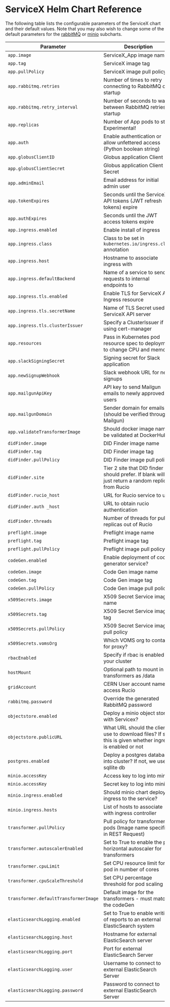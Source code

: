 # ServiceX Helm Chart Reference 

The following table lists the configurable parameters of the ServiceX chart and 
their default values. Note that you may also wish to change some of the default 
parameters for the [rabbitMQ](https://github.com/bitnami/charts/tree/master/bitnami/rabbitmq) or [minio](https://github.com/minio/charts) subcharts.

| Parameter                            | Description                                      | Default                                                 |
| ------------------------------------ | ------------------------------------------------ | ------------------------------------------------------- |
| `app.image`                          | ServiceX_App image name                          | `sslhep/servicex_app`                                   |
| `app.tag`                            | ServiceX image tag                               | `latest`                                                |
| `app.pullPolicy`                     | ServiceX image pull policy                       | `IfNotPresent`                                          |
| `app.rabbitmq.retries`               | Number of times to retry connecting to RabbitMQ on startup | 12                                            |
| `app.rabbitmq.retry_interval`        | Number of seconds to wait between RabbitMQ retries on startup | 10                                         |
| `app.replicas`                       | Number of App pods to start. Experimental!       | 1                                                       |
| `app.auth`                           | Enable authentication or allow unfettered access (Python boolean string) | `false`                         |
| `app.globusClientID`                 | Globus application Client ID                     | -                                                       |
| `app.globusClientSecret`             | Globus application Client Secret                 | -                                                       |
| `app.adminEmail`                     | Email address for initial admin user             | admin@example.com                                       |
| `app.tokenExpires`                   | Seconds until the ServiceX API tokens (JWT refresh tokens) expire | False (never)                          |
| `app.authExpires`                    | Seconds until the JWT access tokens expire       | 21600 (six hours)                                       |
| `app.ingress.enabled`                | Enable install of ingress                        | false                                                   |
| `app.ingress.class`                  | Class to be set in `kubernetes.io/ingress.class` annotation | nginx                                        |
| `app.ingress.host`                   | Hostname to associate ingress with               | servicex.ssl-hep.org                                    |
| `app.ingress.defaultBackend`         | Name of a service to send requests to internal endpoints to | default-http-backend                         |
| `app.ingress.tls.enabled`            | Enable TLS for ServiceX API Ingress resource     | false                                                   |
| `app.ingress.tls.secretName`         | Name of TLS Secret used for ServiceX API server  | `{{.Release.Name}}-app-tls`                             |
| `app.ingress.tls.clusterIssuer`      | Specify a ClusterIssuer if using cert-manager    | -                                                       |
| `app.resources`                      | Pass in Kubernetes pod resource spec to deployment to change CPU and memory | { }                          |    
| `app.slackSigningSecret`             | Signing secret for Slack application             | -
| `app.newSignupWebhook`               | Slack webhook URL for new signups                | -
| `app.mailgunApiKey`                  | API key to send Mailgun emails to newly approved users | -
| `app.mailgunDomain`                  | Sender domain for emails (should be verified through Mailgun) | -
| `app.validateTransformerImage`       | Should docker image name be validated at DockerHub? | `true`                                               | 
| `didFinder.image`                    | DID Finder image name                            | `sslhep/servicex-did-finder`                            |
| `didFinder.tag`                      | DID Finder image tag                             | `latest`                                                |
| `didFinder.pullPolicy`               | DID Finder image pull policy                     | `IfNotPresent`                                          |
| `didFinder.site`                     | Tier 2 site that DID finder should prefer. If blank will just return a random replica from Rucio        |      |
| `didFinder.rucio_host`               | URL for Rucio service to use                     | `https://voatlasrucio-server-prod.cern.ch:443`          |
| `didFinder.auth _host`               | URL to obtain rucio authentication               | `https://voatlasrucio-auth-prod.cern.ch:443`            |
| `didFinder.threads`                  | Number of threads for pull replicas out of Rucio | 5
| `preflight.image`                    | Preflight image name                             | `sslhep/servicex-transformer`                           |
| `preflight.tag`                      | Preflight image tag                              | `latest`                                                |
| `preflight.pullPolicy`               | Preflight image pull policy                      | `IfNotPresent`                                          |
| `codeGen.enabled`                    | Enable deployment of code generator service?     | `true`                                                  |
| `codeGen.image`                      | Code Gen image name                              | `sslhep/servicex_code_gen_funcadl_xaod`                 |
| `codeGen.tag`                        | Code Gen image tag                               | `latest`                                                |
| `codeGen.pullPolicy`                 | Code Gen image pull policy                       | `IfNotPresent`                                          |
| `x509Secrets.image`                  | X509 Secret Service image name                   | `sslhep/x509-secrets`                                   |
| `x509Secrets.tag`                    | X509 Secret Service image tag                    | `latest`                                                |
| `x509Secrets.pullPolicy`             | X509 Secret Service image pull policy            | `IfNotPresent`                                          |
| `x509Secrets.vomsOrg`                | Which VOMS org to contact for proxy?             | `atlas`                                                 |
| `rbacEnabled`                        | Specify if rbac is enabled in your cluster	      | `true`
| `hostMount`                          | Optional path to mount in transformers as /data  | - 
| `gridAccount`                        | CERN User account name to access Rucio           | - 
| `rabbitmq.password`                  | Override the generated RabbitMQ password         | leftfoot1 |
| `objectstore.enabled`                | Deploy a minio object store with Servicex?       | true      |
| `objectstore.publicURL`              | What URL should the client use to download files? If set, this is given whether ingress is enabled or not  | nil |      |
| `postgres.enabled`                   | Deploy a postgres database into cluster? If not, we use a sqllite db | false  |
| `minio.accessKey`                    | Access key to log into minio                     | miniouser |
| `minio.accessKey`                    | Secret key to log into minio                     | leftfoot1 |
| `minio.ingress.enabled`              | Should minio chart deploy an ingress to the service? | false |
| `minio.ingress.hosts`                | List of hosts to associate with ingress controller | nil |
| `transformer.pullPolicy`             | Pull policy for transformer pods (Image name specified in REST Request) | IfNotPresent |
| `transformer.autoscalerEnabled`      | Set to True to enable the pod horizontal autoscaler for transformers |  False          |
| `transformer.cpuLimit`               | Set CPU resource limit for pod in number of cores | 1 |
| `transformer.cpuScaleThreshold`      | Set CPU percentage threshold for pod scaling | 70 |
| `transformer.defaultTransformerImage` | Default image for the transformers - must match the codeGen | 'sslhep/servicex_func_adl_xaod_transformer:1.0.0-RC.3' | 
| `elasticsearchLogging.enabled`       | Set to True to enable writing of reports to an external ElasticSearch system | False |
| `elasticsearchLogging.host`          | Hostname for external ElasticSearch server | |
| `elasticsearchLogging.port`          | Port for external ElasticSearch Server           | 9200 |
| `elasticsearchLogging.user`          | Username to connect to external ElasticSearch Server | |
| `elasticsearchLogging.password`      | Password to connect to external ElasticSearch Server | |

